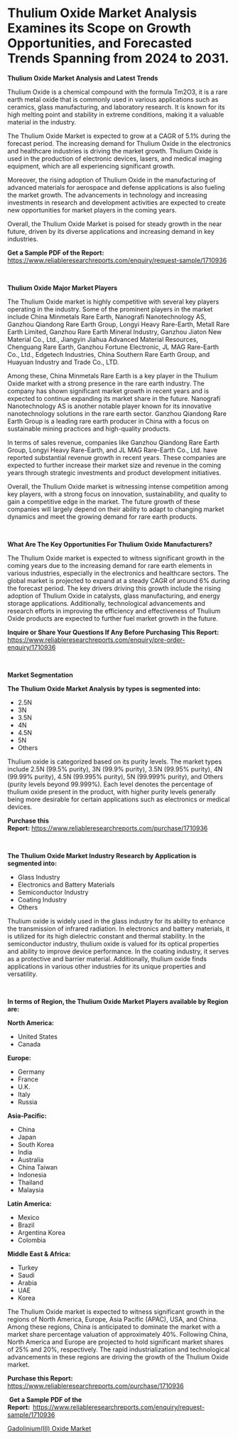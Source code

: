 <p><h1>Thulium Oxide Market Analysis Examines its Scope on Growth Opportunities, and Forecasted Trends Spanning from 2024 to 2031.</h1></p><p><strong>Thulium Oxide Market Analysis and Latest Trends</strong></p>
<p><p>Thulium Oxide is a chemical compound with the formula Tm2O3, it is a rare earth metal oxide that is commonly used in various applications such as ceramics, glass manufacturing, and laboratory research. It is known for its high melting point and stability in extreme conditions, making it a valuable material in the industry.</p><p>The Thulium Oxide Market is expected to grow at a CAGR of 5.1% during the forecast period. The increasing demand for Thulium Oxide in the electronics and healthcare industries is driving the market growth. Thulium Oxide is used in the production of electronic devices, lasers, and medical imaging equipment, which are all experiencing significant growth.</p><p>Moreover, the rising adoption of Thulium Oxide in the manufacturing of advanced materials for aerospace and defense applications is also fueling the market growth. The advancements in technology and increasing investments in research and development activities are expected to create new opportunities for market players in the coming years.</p><p>Overall, the Thulium Oxide Market is poised for steady growth in the near future, driven by its diverse applications and increasing demand in key industries.</p></p>
<p><strong>Get a Sample PDF of the Report:&nbsp;</strong> <a href="https://www.reliableresearchreports.com/enquiry/request-sample/1710936">https://www.reliableresearchreports.com/enquiry/request-sample/1710936</a></p>
<p>&nbsp;</p>
<p><strong>Thulium Oxide Major Market Players</strong></p>
<p><p>The Thulium Oxide market is highly competitive with several key players operating in the industry. Some of the prominent players in the market include China Minmetals Rare Earth, Nanografi Nanotechnology AS, Ganzhou Qiandong Rare Earth Group, Longyi Heavy Rare-Earth, Metall Rare Earth Limited, Ganzhou Rare Earth Mineral Industry, Ganzhou Jiaton New Material Co., Ltd., Jiangyin Jiahua Advanced Material Resources, Chenguang Rare Earth, Ganzhou Fortune Electronic, JL MAG Rare-Earth Co., Ltd., Edgetech Industries, China Southern Rare Earth Group, and Huayuan Industry and Trade Co., LTD.</p><p>Among these, China Minmetals Rare Earth is a key player in the Thulium Oxide market with a strong presence in the rare earth industry. The company has shown significant market growth in recent years and is expected to continue expanding its market share in the future. Nanografi Nanotechnology AS is another notable player known for its innovative nanotechnology solutions in the rare earth sector. Ganzhou Qiandong Rare Earth Group is a leading rare earth producer in China with a focus on sustainable mining practices and high-quality products.</p><p>In terms of sales revenue, companies like Ganzhou Qiandong Rare Earth Group, Longyi Heavy Rare-Earth, and JL MAG Rare-Earth Co., Ltd. have reported substantial revenue growth in recent years. These companies are expected to further increase their market size and revenue in the coming years through strategic investments and product development initiatives.</p><p>Overall, the Thulium Oxide market is witnessing intense competition among key players, with a strong focus on innovation, sustainability, and quality to gain a competitive edge in the market. The future growth of these companies will largely depend on their ability to adapt to changing market dynamics and meet the growing demand for rare earth products.</p></p>
<p>&nbsp;</p>
<p><strong>What Are The Key Opportunities For Thulium Oxide Manufacturers?</strong></p>
<p><p>The Thulium Oxide market is expected to witness significant growth in the coming years due to the increasing demand for rare earth elements in various industries, especially in the electronics and healthcare sectors. The global market is projected to expand at a steady CAGR of around 6% during the forecast period. The key drivers driving this growth include the rising adoption of Thulium Oxide in catalysts, glass manufacturing, and energy storage applications. Additionally, technological advancements and research efforts in improving the efficiency and effectiveness of Thulium Oxide products are expected to further fuel market growth in the future.</p></p>
<p><strong>Inquire or Share Your Questions If Any Before Purchasing This Report:</strong> <a href="https://www.reliableresearchreports.com/enquiry/pre-order-enquiry/1710936">https://www.reliableresearchreports.com/enquiry/pre-order-enquiry/1710936</a></p>
<p>&nbsp;</p>
<p><strong>Market Segmentation</strong></p>
<p><strong>The Thulium Oxide Market Analysis by types is segmented into:</strong></p>
<p><ul><li>2.5N</li><li>3N</li><li>3.5N</li><li>4N</li><li>4.5N</li><li>5N</li><li>Others</li></ul></p>
<p><p>Thulium oxide is categorized based on its purity levels. The market types include 2.5N (99.5% purity), 3N (99.9% purity), 3.5N (99.95% purity), 4N (99.99% purity), 4.5N (99.995% purity), 5N (99.999% purity), and Others (purity levels beyond 99.999%). Each level denotes the percentage of thulium oxide present in the product, with higher purity levels generally being more desirable for certain applications such as electronics or medical devices.</p></p>
<p><strong>Purchase this Report:&nbsp;</strong><a href="https://www.reliableresearchreports.com/purchase/1710936">https://www.reliableresearchreports.com/purchase/1710936</a></p>
<p>&nbsp;</p>
<p><strong>The Thulium Oxide Market Industry Research by Application is segmented into:</strong></p>
<p><ul><li>Glass Industry</li><li>Electronics and Battery Materials</li><li>Semiconductor Industry</li><li>Coating Industry</li><li>Others</li></ul></p>
<p><p>Thulium oxide is widely used in the glass industry for its ability to enhance the transmission of infrared radiation. In electronics and battery materials, it is utilized for its high dielectric constant and thermal stability. In the semiconductor industry, thulium oxide is valued for its optical properties and ability to improve device performance. In the coating industry, it serves as a protective and barrier material. Additionally, thulium oxide finds applications in various other industries for its unique properties and versatility.</p></p>
<p>&nbsp;</p>
<p><strong>In terms of Region, the Thulium Oxide Market Players available by Region are:</strong></p>
<p>
    <p> <strong> North America: </strong>
        <ul>
            <li>United States</li>
            <li>Canada</li>
        </ul>
        </p> 
    <p> <strong> Europe: </strong>
        <ul>
            <li>Germany</li>
            <li>France</li>
            <li>U.K.</li>
            <li>Italy</li>
            <li>Russia</li>
        </ul>
        </p> 
    <p> <strong> Asia-Pacific: </strong>
        <ul>
            <li>China</li>
            <li>Japan</li>
            <li>South Korea</li>
            <li>India</li>
            <li>Australia</li>
            <li>China Taiwan</li>
            <li>Indonesia</li>
            <li>Thailand</li>
            <li>Malaysia</li>
        </ul>
        </p> 
    <p> <strong> Latin America: </strong>
        <ul>
            <li>Mexico</li>
            <li>Brazil</li>
            <li>Argentina Korea</li>
            <li>Colombia</li>
        </ul>
        </p> 
    <p> <strong> Middle East & Africa: </strong>
        <ul>
            <li>Turkey</li>
            <li>Saudi</li>
            <li>Arabia</li>
            <li>UAE</li>
            <li>Korea</li>
        </ul>
    </p>
    </p>
<p><p>The Thulium Oxide market is expected to witness significant growth in the regions of North America, Europe, Asia Pacific (APAC), USA, and China. Among these regions, China is anticipated to dominate the market with a market share percentage valuation of approximately 40%. Following China, North America and Europe are projected to hold significant market shares of 25% and 20%, respectively. The rapid industrialization and technological advancements in these regions are driving the growth of the Thulium Oxide market.</p></p>
<p><strong>Purchase this Report: </strong><a href="https://www.reliableresearchreports.com/purchase/1710936">https://www.reliableresearchreports.com/purchase/1710936</a></p>
<p>&nbsp;<strong>Get a Sample PDF of the Report:&nbsp;&nbsp;</strong><a href="https://www.reliableresearchreports.com/enquiry/request-sample/1710936">https://www.reliableresearchreports.com/enquiry/request-sample/1710936</a></p>
<p><strong></strong></p>
<p><p><a href="https://github.com/danielneavesallisons03mba/Market-Research-Report-List-1/blob/main/gadoliniumiii-oxide-market.md">Gadolinium(III) Oxide Market</a></p></p>